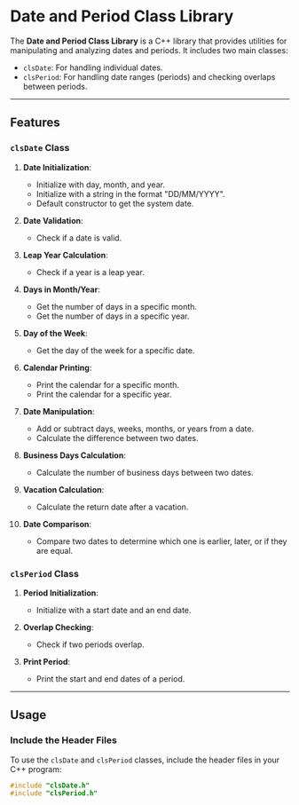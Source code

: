 # Date and Period Class Library

The **Date and Period Class Library** is a C++ library that provides utilities for manipulating and analyzing dates and periods. It includes two main classes:
- `clsDate`: For handling individual dates.
- `clsPeriod`: For handling date ranges (periods) and checking overlaps between periods.

---

## Features

### `clsDate` Class
1. **Date Initialization**:
   - Initialize with day, month, and year.
   - Initialize with a string in the format "DD/MM/YYYY".
   - Default constructor to get the system date.

2. **Date Validation**:
   - Check if a date is valid.

3. **Leap Year Calculation**:
   - Check if a year is a leap year.

4. **Days in Month/Year**:
   - Get the number of days in a specific month.
   - Get the number of days in a specific year.

5. **Day of the Week**:
   - Get the day of the week for a specific date.

6. **Calendar Printing**:
   - Print the calendar for a specific month.
   - Print the calendar for a specific year.

7. **Date Manipulation**:
   - Add or subtract days, weeks, months, or years from a date.
   - Calculate the difference between two dates.

8. **Business Days Calculation**:
   - Calculate the number of business days between two dates.

9. **Vacation Calculation**:
   - Calculate the return date after a vacation.

10. **Date Comparison**:
    - Compare two dates to determine which one is earlier, later, or if they are equal.

### `clsPeriod` Class
1. **Period Initialization**:
   - Initialize with a start date and an end date.

2. **Overlap Checking**:
   - Check if two periods overlap.

3. **Print Period**:
   - Print the start and end dates of a period.

---

## Usage

### Include the Header Files
To use the `clsDate` and `clsPeriod` classes, include the header files in your C++ program:

```cpp
#include "clsDate.h"
#include "clsPeriod.h"
